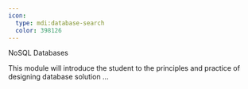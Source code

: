 ```yaml
---
icon:
  type: mdi:database-search
  color: 398126
---
```


NoSQL Databases

This module will introduce the student to the principles and practice of designing database solution ... 
